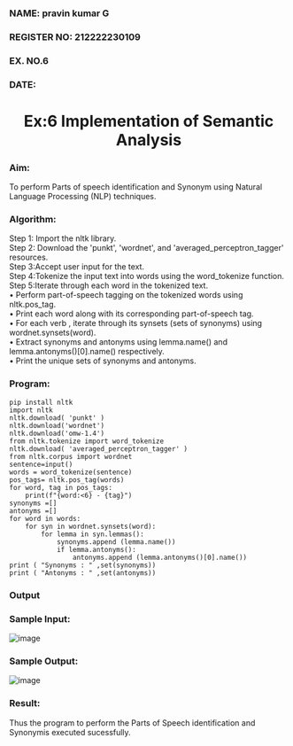 <H3>NAME: pravin kumar G</H3>
<H3>REGISTER NO: 212222230109 </H3>
<H3>EX. NO.6</H3>
<H3>DATE:</H3>
<H1 ALIGN =CENTER>Ex:6 Implementation of Semantic Analysis</H1>
<H3>Aim:</H3> 
To perform Parts of speech identification and Synonym using Natural Language Processing (NLP) techniques.
 <BR>
<h3>Algorithm:</h3>
Step 1: Import the nltk library.<br>
Step 2: Download the 'punkt', 'wordnet', and 'averaged_perceptron_tagger' resources.<br>
Step 3:Accept user input for the text.<br>
Step 4:Tokenize the input text into words using the word_tokenize function.<br>
Step 5:Iterate through each word in the tokenized text.<br>
•	Perform part-of-speech tagging on the tokenized words using nltk.pos_tag.<br>
•	Print each word along with its corresponding part-of-speech tag.<br>
•	For each verb , iterate through its synsets (sets of synonyms) using wordnet.synsets(word).<br>
•	Extract synonyms and antonyms using lemma.name() and lemma.antonyms()[0].name() respectively.<br>
•	Print the unique sets of synonyms and antonyms.
<H3>Program:</H3>

```
pip install nltk
import nltk
nltk.download( 'punkt' )
nltk.download('wordnet')
nltk.download('omw-1.4')
from nltk.tokenize import word_tokenize
nltk.download( 'averaged_perceptron_tagger' )
from nltk.corpus import wordnet
sentence=input()
words = word_tokenize(sentence)
pos_tags= nltk.pos_tag(words)
for word, tag in pos_tags:
    print(f"{word:<6} - {tag}")
synonyms =[]
antonyms =[]
for word in words:
    for syn in wordnet.synsets(word):
        for lemma in syn.lemmas():
            synonyms.append (lemma.name())
            if lemma.antonyms():
                antonyms.append (lemma.antonyms()[0].name())
print ( "Synonyms : " ,set(synonyms))
print ( "Antonyms : " ,set(antonyms))
```

<H3>Output</H3>

### Sample Input:

![image](https://github.com/user-attachments/assets/f490a42b-c66b-4b2b-ba33-a4eed650c907)

### Sample Output:
![image](https://github.com/user-attachments/assets/b2d1562e-0c13-449e-9340-115571623944)

<H3>Result:</H3>
Thus the program to perform the Parts of Speech identification and Synonymis executed sucessfully.
